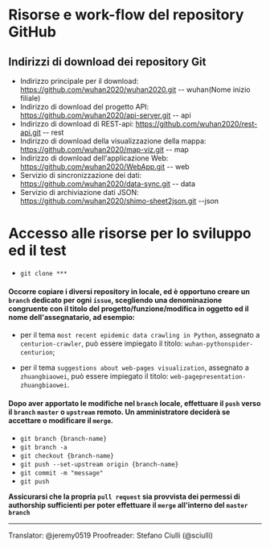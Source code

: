 # Risorse e work-flow del repository GitHub
## Indirizzi di download dei repository Git
- Indirizzo principale per il download: https://github.com/wuhan2020/wuhan2020.git  -- wuhan(Nome inizio filiale)
- Indirizzo di download del progetto API: https://github.com/wuhan2020/api-server.git -- api
- Indirizzo di download di REST-api: https://github.com/wuhan2020/rest-api.git  -- rest
- Indirizzo di download della visualizzazione della mappa: https://github.com/wuhan2020/map-viz.git -- map
- Indirizzo di download dell'applicazione Web: https://github.com/wuhan2020/WebApp.git  -- web
- Servizio di sincronizzazione dei dati: https://github.com/wuhan2020/data-sync.git  -- data
- Servizio di archiviazione dati JSON: https://github.com/wuhan2020/shimo-sheet2json.git --json

# Accesso alle risorse per lo sviluppo ed il test

* `git clone *** ` 

#### Occorre copiare i diversi repository in locale, ed è opportuno creare un `branch` dedicato per ogni `issue`, scegliendo una denominazione congruente con il titolo del progetto/funzione/modifica in oggetto ed il nome dell'assegnatario, ad esempio:
* per il tema `most recent epidemic data crawling in Python`, assegnato a `centurion-crawler`, può essere impiegato il titolo: `wuhan-pythonspider-centurion`;

* per il tema `suggestions about web-pages visualization`, assegnato a `zhuangbiaowei`, può essere impiegato il titolo: `web-pagepresentation-zhuangbiaowei`.

#### Dopo aver apportato le modifiche nel `branch` locale, effettuare il `push` verso il `branch` `master` o `upstream` remoto. Un amministratore deciderà se accettare o modificare il `merge`.
 
* `git branch {branch-name} `
* `git branch -a`
* `git checkout {branch-name}`
* `git push --set-upstream origin {branch-name}`
* `git commit -m "message"`
* `git push`

**Assicurarsi che la propria `pull request` sia provvista dei permessi di authorship sufficienti per poter effettuare il `merge` all'interno del `master` `branch`**

---
Translator: @jeremy0519  Proofreader: Stefano Ciulli (@sciulli)